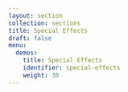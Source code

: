 ```yaml
---
layout: section
collection: sections
title: Special Effects
draft: false
menu:
  demos:
    title: Special Effects
    identifier: special-effects
    weight: 30
---
```

